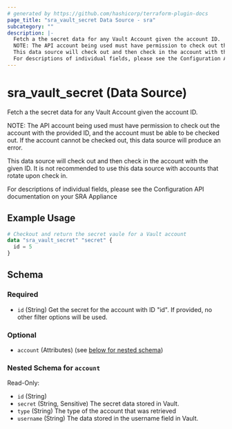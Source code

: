 ```yaml
---
# generated by https://github.com/hashicorp/terraform-plugin-docs
page_title: "sra_vault_secret Data Source - sra"
subcategory: ""
description: |-
  Fetch a the secret data for any Vault Account given the account ID.
  NOTE: The API account being used must have permission to check out the account with the provided ID, and the account must be able to be checked out. If the account cannot be checked out, this data source will produce an error.
  This data source will check out and then check in the account with the given ID. It is not recommended to use this data source with accounts that rotate upon check in.
  For descriptions of individual fields, please see the Configuration API documentation on your SRA Appliance
---
```


# sra_vault_secret (Data Source)

Fetch a the secret data for any Vault Account given the account ID.

NOTE: The API account being used must have permission to check out the account with the provided ID, and the account must be able to be checked out. If the account cannot be checked out, this data source will produce an error.

This data source will check out and then check in the account with the given ID. It is not recommended to use this data source with accounts that rotate upon check in.

For descriptions of individual fields, please see the Configuration API documentation on your SRA Appliance

## Example Usage

```terraform
# Checkout and return the secret vaule for a Vault account
data "sra_vault_secret" "secret" {
  id = 5
}
```

<!-- schema generated by tfplugindocs -->
## Schema

### Required

- `id` (String) Get the secret for the account with ID "id". If provided, no other filter options will be used.

### Optional

- `account` (Attributes) (see [below for nested schema](#nestedatt--account))

<a id="nestedatt--account"></a>
### Nested Schema for `account`

Read-Only:

- `id` (String)
- `secret` (String, Sensitive) The secret data stored in Vault.
- `type` (String) The type of the account that was retrieved
- `username` (String) The data stored in the username field in Vault.


